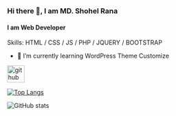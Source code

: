 ### Hi there 👋, I am MD. Shohel Rana
#### I am Web Developer



Skills: HTML / CSS / JS / PHP / JQUERY / BOOTSTRAP

- 🌱 I’m currently learning WordPress Theme Customize 


[<img src='https://cdn.jsdelivr.net/npm/simple-icons@3.0.1/icons/github.svg' alt='github' height='40'>](https://github.com/shohel931)  

[![Top Langs](https://github-readme-stats.vercel.app/api/top-langs/?username=shohel931)](https://github.com/anuraghazra/github-readme-stats)

![GitHub stats](https://github-readme-stats.vercel.app/api?username=shohel931&show_icons=true&count_private=true)  

